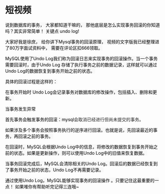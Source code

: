 # 短视频

<font style="color:rgb(0, 0, 0);background-color:rgb(248, 248, 248);"> 说到数据库的事务， 大家都知道干嘛的，  那他底层是怎么实现事务回滚的你知道吗？其实非常简单！  关键点  undo log! </font>

<font style="color:rgb(0, 0, 0);background-color:rgb(248, 248, 248);"></font>

<font style="color:rgb(0, 0, 0);background-color:rgb(248, 248, 248);">大家好我是徐庶， 给你讲下Mysql事务的回滚原理，  视频的文字版我已经整理进了80万字面试资料中， 需要在评论区扣666领取。</font>

<font style="color:rgb(0, 0, 0);background-color:rgb(248, 248, 248);"></font>

<font style="color:rgb(0, 0, 0);background-color:rgb(248, 248, 248);">MySQL使用了Undo Log我们称为回滚日志来实现事务的回滚操作。当一个事务需要回滚时，由于Undo Log 存储了执行事务之前的数据记录，这样就可以通过Undo Log的数据恢复到事务开始之前的状态。</font>

<font style="color:rgb(0, 0, 0);background-color:rgb(248, 248, 248);">具体的回滚过程是这样的：</font>

<font style="color:rgb(0, 0, 0);background-color:rgb(248, 248, 248);"></font>

<font style="color:rgb(0, 0, 0);background-color:rgb(248, 248, 248);">在事务开始时  Undo Log会记录事务对数据库的修改操作，包括插入、删除和更新。</font>

<font style="color:rgb(0, 0, 0);background-color:rgb(248, 248, 248);"></font>

<font style="color:rgb(0, 0, 0);background-color:rgb(248, 248, 248);">当事务发生异常</font>

<font style="color:rgb(0, 0, 0);background-color:rgb(248, 248, 248);">  首先事务会触发事务的回滚：mysql</font><font style="color:rgb(33, 33, 33);">会取消已经进行但尚未提交的事务。</font>

<font style="color:rgb(0, 0, 0);background-color:rgb(248, 248, 248);">如果涉及多个事务会按照事务执行的逆序进行回滚。也就是说，先回滚最近的事务，再回滚之前的事务。</font>



<font style="color:rgb(0, 0, 0);background-color:rgb(248, 248, 248);">在回滚时，MySQL会根据Undo Log中的信息，将修改的数据恢复到事务开始之前的状态。如果是更新操作，则可以使用Undo Log中的旧值来恢复数据。</font>

<font style="color:rgb(0, 0, 0);background-color:rgb(248, 248, 248);">当事务回滚完成后，MySQL会清除相关的Undo Log。回滚后的数据已经恢复到了事务开始之前的状态，Undo Log不再需要记录。</font>

<font style="color:rgb(0, 0, 0);background-color:rgb(248, 248, 248);"></font>

<font style="color:rgb(0, 0, 0);background-color:rgb(248, 248, 248);">通过使用Undo Log，MySQL能够实现事务的回滚操作 。只要记住这最重要的一点！     如果堆你有帮助听完记得三连哦~</font>

<font style="color:rgb(0, 0, 0);background-color:rgb(248, 248, 248);"></font>

<font style="color:rgb(0, 0, 0);background-color:rgb(248, 248, 248);"></font>

